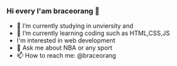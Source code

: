 ### Hi every I'am braceorang 👋

- 🔭 I’m currently studying in unviersity and 
- 🌱 I’m currently learning coding such as HTML,CSS,JS
-   I'm interested in web development
- 💬 Ask me about NBA or any sport 
- 📫 How to reach me: @braceorang


